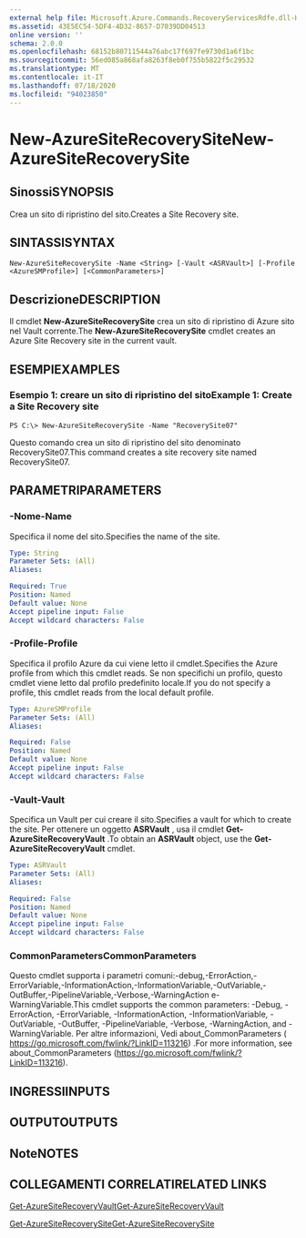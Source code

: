 ```yaml
---
external help file: Microsoft.Azure.Commands.RecoveryServicesRdfe.dll-Help.xml
ms.assetid: 43E5EC54-5DF4-4D32-8657-D7039DD04513
online version: ''
schema: 2.0.0
ms.openlocfilehash: 68152b80711544a76abc17f697fe9730d1a6f1bc
ms.sourcegitcommit: 56ed085a868afa8263f8eb0f755b5822f5c29532
ms.translationtype: MT
ms.contentlocale: it-IT
ms.lasthandoff: 07/18/2020
ms.locfileid: "94023850"
---
```

# <span data-ttu-id="db9dc-101">New-AzureSiteRecoverySite</span><span class="sxs-lookup"><span data-stu-id="db9dc-101">New-AzureSiteRecoverySite</span></span>

## <span data-ttu-id="db9dc-102">Sinossi</span><span class="sxs-lookup"><span data-stu-id="db9dc-102">SYNOPSIS</span></span>
<span data-ttu-id="db9dc-103">Crea un sito di ripristino del sito.</span><span class="sxs-lookup"><span data-stu-id="db9dc-103">Creates a Site Recovery site.</span></span>

## <span data-ttu-id="db9dc-104">SINTASSI</span><span class="sxs-lookup"><span data-stu-id="db9dc-104">SYNTAX</span></span>

```
New-AzureSiteRecoverySite -Name <String> [-Vault <ASRVault>] [-Profile <AzureSMProfile>] [<CommonParameters>]
```

## <span data-ttu-id="db9dc-105">Descrizione</span><span class="sxs-lookup"><span data-stu-id="db9dc-105">DESCRIPTION</span></span>
<span data-ttu-id="db9dc-106">Il cmdlet **New-AzureSiteRecoverySite** crea un sito di ripristino di Azure sito nel Vault corrente.</span><span class="sxs-lookup"><span data-stu-id="db9dc-106">The **New-AzureSiteRecoverySite** cmdlet creates an Azure Site Recovery site in the current vault.</span></span>

## <span data-ttu-id="db9dc-107">ESEMPI</span><span class="sxs-lookup"><span data-stu-id="db9dc-107">EXAMPLES</span></span>

### <span data-ttu-id="db9dc-108">Esempio 1: creare un sito di ripristino del sito</span><span class="sxs-lookup"><span data-stu-id="db9dc-108">Example 1: Create a Site Recovery site</span></span>
```
PS C:\> New-AzureSiteRecoverySite -Name "RecoverySite07"
```

<span data-ttu-id="db9dc-109">Questo comando crea un sito di ripristino del sito denominato RecoverySite07.</span><span class="sxs-lookup"><span data-stu-id="db9dc-109">This command creates a site recovery site named RecoverySite07.</span></span>

## <span data-ttu-id="db9dc-110">PARAMETRI</span><span class="sxs-lookup"><span data-stu-id="db9dc-110">PARAMETERS</span></span>

### <span data-ttu-id="db9dc-111">-Nome</span><span class="sxs-lookup"><span data-stu-id="db9dc-111">-Name</span></span>
<span data-ttu-id="db9dc-112">Specifica il nome del sito.</span><span class="sxs-lookup"><span data-stu-id="db9dc-112">Specifies the name of the site.</span></span>

```yaml
Type: String
Parameter Sets: (All)
Aliases: 

Required: True
Position: Named
Default value: None
Accept pipeline input: False
Accept wildcard characters: False
```

### <span data-ttu-id="db9dc-113">-Profile</span><span class="sxs-lookup"><span data-stu-id="db9dc-113">-Profile</span></span>
<span data-ttu-id="db9dc-114">Specifica il profilo Azure da cui viene letto il cmdlet.</span><span class="sxs-lookup"><span data-stu-id="db9dc-114">Specifies the Azure profile from which this cmdlet reads.</span></span>
<span data-ttu-id="db9dc-115">Se non specifichi un profilo, questo cmdlet viene letto dal profilo predefinito locale.</span><span class="sxs-lookup"><span data-stu-id="db9dc-115">If you do not specify a profile, this cmdlet reads from the local default profile.</span></span>

```yaml
Type: AzureSMProfile
Parameter Sets: (All)
Aliases: 

Required: False
Position: Named
Default value: None
Accept pipeline input: False
Accept wildcard characters: False
```

### <span data-ttu-id="db9dc-116">-Vault</span><span class="sxs-lookup"><span data-stu-id="db9dc-116">-Vault</span></span>
<span data-ttu-id="db9dc-117">Specifica un Vault per cui creare il sito.</span><span class="sxs-lookup"><span data-stu-id="db9dc-117">Specifies a vault for which to create the site.</span></span>
<span data-ttu-id="db9dc-118">Per ottenere un oggetto **ASRVault** , usa il cmdlet **Get-AzureSiteRecoveryVault** .</span><span class="sxs-lookup"><span data-stu-id="db9dc-118">To obtain an **ASRVault** object, use the **Get-AzureSiteRecoveryVault** cmdlet.</span></span>

```yaml
Type: ASRVault
Parameter Sets: (All)
Aliases: 

Required: False
Position: Named
Default value: None
Accept pipeline input: False
Accept wildcard characters: False
```

### <span data-ttu-id="db9dc-119">CommonParameters</span><span class="sxs-lookup"><span data-stu-id="db9dc-119">CommonParameters</span></span>
<span data-ttu-id="db9dc-120">Questo cmdlet supporta i parametri comuni:-debug,-ErrorAction,-ErrorVariable,-InformationAction,-InformationVariable,-OutVariable,-OutBuffer,-PipelineVariable,-Verbose,-WarningAction e-WarningVariable.</span><span class="sxs-lookup"><span data-stu-id="db9dc-120">This cmdlet supports the common parameters: -Debug, -ErrorAction, -ErrorVariable, -InformationAction, -InformationVariable, -OutVariable, -OutBuffer, -PipelineVariable, -Verbose, -WarningAction, and -WarningVariable.</span></span> <span data-ttu-id="db9dc-121">Per altre informazioni, Vedi about_CommonParameters ( https://go.microsoft.com/fwlink/?LinkID=113216) .</span><span class="sxs-lookup"><span data-stu-id="db9dc-121">For more information, see about_CommonParameters (https://go.microsoft.com/fwlink/?LinkID=113216).</span></span>

## <span data-ttu-id="db9dc-122">INGRESSI</span><span class="sxs-lookup"><span data-stu-id="db9dc-122">INPUTS</span></span>

## <span data-ttu-id="db9dc-123">OUTPUT</span><span class="sxs-lookup"><span data-stu-id="db9dc-123">OUTPUTS</span></span>

## <span data-ttu-id="db9dc-124">Note</span><span class="sxs-lookup"><span data-stu-id="db9dc-124">NOTES</span></span>

## <span data-ttu-id="db9dc-125">COLLEGAMENTI CORRELATI</span><span class="sxs-lookup"><span data-stu-id="db9dc-125">RELATED LINKS</span></span>

[<span data-ttu-id="db9dc-126">Get-AzureSiteRecoveryVault</span><span class="sxs-lookup"><span data-stu-id="db9dc-126">Get-AzureSiteRecoveryVault</span></span>](./Get-AzureSiteRecoveryVault.md)

[<span data-ttu-id="db9dc-127">Get-AzureSiteRecoverySite</span><span class="sxs-lookup"><span data-stu-id="db9dc-127">Get-AzureSiteRecoverySite</span></span>](./Get-AzureSiteRecoverySite.md)


